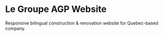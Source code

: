 # Le Groupe AGP Website
Responsive bilingual construction & renovation website for Quebec-based company.